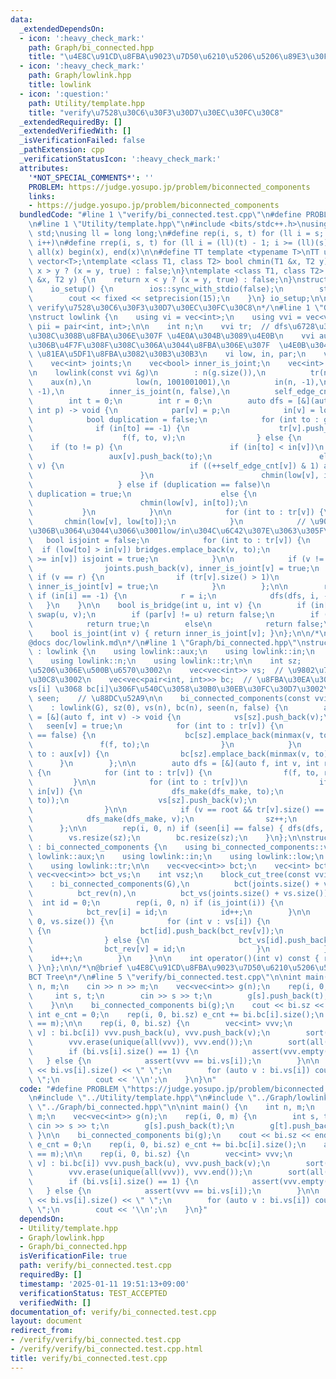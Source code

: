 ```yaml
---
data:
  _extendedDependsOn:
  - icon: ':heavy_check_mark:'
    path: Graph/bi_connected.hpp
    title: "\u4E8C\u91CD\u8FBA\u9023\u7D50\u6210\u5206\u5206\u89E3\u30FBBCT Tree"
  - icon: ':heavy_check_mark:'
    path: Graph/lowlink.hpp
    title: lowlink
  - icon: ':question:'
    path: Utility/template.hpp
    title: "verify\u7528\u30C6\u30F3\u30D7\u30EC\u30FC\u30C8"
  _extendedRequiredBy: []
  _extendedVerifiedWith: []
  _isVerificationFailed: false
  _pathExtension: cpp
  _verificationStatusIcon: ':heavy_check_mark:'
  attributes:
    '*NOT_SPECIAL_COMMENTS*': ''
    PROBLEM: https://judge.yosupo.jp/problem/biconnected_components
    links:
    - https://judge.yosupo.jp/problem/biconnected_components
  bundledCode: "#line 1 \"verify/bi_connected.test.cpp\"\n#define PROBLEM \"https://judge.yosupo.jp/problem/biconnected_components\"\
    \n#line 1 \"Utility/template.hpp\"\n#include <bits/stdc++.h>\nusing namespace\
    \ std;\nusing ll = long long;\n#define rep(i, s, t) for (ll i = s; i < (ll)(t);\
    \ i++)\n#define rrep(i, s, t) for (ll i = (ll)(t) - 1; i >= (ll)(s); i--)\n#define\
    \ all(x) begin(x), end(x)\n\n#define TT template <typename T>\nTT using vec =\
    \ vector<T>;\ntemplate <class T1, class T2> bool chmin(T1 &x, T2 y) {\n    return\
    \ x > y ? (x = y, true) : false;\n}\ntemplate <class T1, class T2> bool chmax(T1\
    \ &x, T2 y) {\n    return x < y ? (x = y, true) : false;\n}\nstruct io_setup {\n\
    \    io_setup() {\n        ios::sync_with_stdio(false);\n        std::cin.tie(nullptr);\n\
    \        cout << fixed << setprecision(15);\n    }\n} io_setup;\n\n/*\n@brief\
    \ verify\u7528\u30C6\u30F3\u30D7\u30EC\u30FC\u30C8\n*/\n#line 1 \"Graph/lowlink.hpp\"\
    \nstruct lowlink {\n    using vi = vec<int>;\n    using vvi = vec<vi>;\n    using\
    \ pii = pair<int, int>;\n\n    int n;\n    vvi tr;  // dfs\u6728\u306B\u4F7F\u308F\
    \u308C\u308B\u8FBA\u306E\u307F \u4E0A\u304B\u3089\u4E0B\n    vvi aux;  // dfs\u6728\
    \u306B\u4F7F\u308F\u308C\u306A\u3044\u8FBA\u306E\u307F  \u4E0B\u304B\u3089\u4E0A\
    \ \u81EA\u5DF1\u8FBA\u3082\u30B3\u30B3\n    vi low, in, par;\n    vec<pii> bridges;\n\
    \    vec<int> joints;\n    vec<bool> inner_is_joint;\n    vec<int> self_edge_cnt;\n\
    \n    lowlink(const vvi &g)\n        : n(g.size()),\n          tr(n),\n      \
    \    aux(n),\n          low(n, 1001001001),\n          in(n, -1),\n          par(n,\
    \ -1),\n          inner_is_joint(n, false),\n          self_edge_cnt(n, 0) {\n\
    \        int t = 0;\n        int r = 0;\n        auto dfs = [&](auto f, int v,\
    \ int p) -> void {\n            par[v] = p;\n            in[v] = low[v] = t++;\n\
    \            bool duplication = false;\n            for (int to : g[v]) {\n  \
    \              if (in[to] == -1) {\n                    tr[v].push_back(to);\n\
    \                    f(f, to, v);\n                } else {\n                \
    \    if (to != p) {\n                        if (in[to] < in[v])\n           \
    \                 aux[v].push_back(to);\n                        else if (to ==\
    \ v) {\n                            if ((++self_edge_cnt[v]) & 1) aux[v].push_back(to);\n\
    \                        }\n                        chmin(low[v], in[to]);\n \
    \                   } else if (duplication == false)\n                       \
    \ duplication = true;\n                    else {\n                        aux[v].push_back(to);\n\
    \                        chmin(low[v], in[to]);\n                    }\n     \
    \           }\n            }\n\n            for (int to : tr[v]) {\n         \
    \       chmin(low[v], low[to]);\n            }\n            // \u90E8\u5206\u6728\
    \u306B\u3064\u3044\u3066\u3001low/in\u304C\u6C42\u307E\u3063\u305F\n         \
    \   bool isjoint = false;\n            for (int to : tr[v]) {\n              \
    \  if (low[to] > in[v]) bridges.emplace_back(v, to);\n                if (low[to]\
    \ >= in[v]) isjoint = true;\n            }\n\n            if (v != r && isjoint)\n\
    \                joints.push_back(v), inner_is_joint[v] = true;\n            else\
    \ if (v == r) {\n                if (tr[v].size() > 1)\n                    joints.push_back(v),\
    \ inner_is_joint[v] = true;\n            }\n        };\n\n        rep(i, 0, n)\
    \ if (in[i] == -1) {\n            r = i;\n            dfs(dfs, i, -1);\n     \
    \   }\n    }\n\n    bool is_bridge(int u, int v) {\n        if (in[u] > in[v])\
    \ swap(u, v);\n        if (par[v] != u) return false;\n        if (low[v] > in[u])\n\
    \            return true;\n        else\n            return false;\n    }\n\n\
    \    bool is_joint(int v) { return inner_is_joint[v]; }\n};\n\n/*\n@brief lowlink\n\
    @docs doc/lowlink.md\n*/\n#line 1 \"Graph/bi_connected.hpp\"\nstruct bi_connected_components\
    \ : lowlink {\n    using lowlink::aux;\n    using lowlink::in;\n    using lowlink::low;\n\
    \    using lowlink::n;\n    using lowlink::tr;\n\n    int sz;            // \u6210\
    \u5206\u306E\u500B\u6570\u3002\n    vec<vec<int>> vs;  // \u9802\u70B9\u30EA\u30B9\
    \u30C8\u3002\n    vec<vec<pair<int, int>>> bc;  // \u8FBA\u30EA\u30B9\u30C8\u3002\
    vs[i] \u3068 bc[i]\u306F\u540C\u3058\u30B0\u30EB\u30FC\u30D7\u3002\n    vec<bool>\
    \ seen;    // \u88DC\u52A9\n\n    bi_connected_components(const vvi &G)\n    \
    \    : lowlink(G), sz(0), vs(n), bc(n), seen(n, false) {\n        auto dfs_make\
    \ = [&](auto f, int v) -> void {\n            vs[sz].push_back(v);\n         \
    \   seen[v] = true;\n            for (int to : tr[v]) {\n                if (seen[to]\
    \ == false) {\n                    bc[sz].emplace_back(minmax(v, to));\n     \
    \               f(f, to);\n                }\n            }\n            for (int\
    \ to : aux[v]) {\n                bc[sz].emplace_back(minmax(v, to));\n      \
    \      }\n        };\n\n        auto dfs = [&](auto f, int v, int root) -> void\
    \ {\n            for (int to : tr[v]) {\n                f(f, to, root);\n   \
    \         }\n\n            for (int to : tr[v])\n                if (low[to] >=\
    \ in[v]) {\n                    dfs_make(dfs_make, to);\n                    bc[sz].emplace_back(minmax(v,\
    \ to));\n                    vs[sz].push_back(v);\n                    sz++;\n\
    \                }\n\n            if (v == root && tr[v].size() == 0) {\n    \
    \            dfs_make(dfs_make, v);\n                sz++;\n            }\n  \
    \      };\n\n        rep(i, 0, n) if (seen[i] == false) { dfs(dfs, i, i); }\n\
    \        vs.resize(sz);\n        bc.resize(sz);\n    }\n};\n\nstruct block_cut_tree\
    \ : bi_connected_components {\n    using bi_connected_components::vs;\n    using\
    \ lowlink::aux;\n    using lowlink::in;\n    using lowlink::low;\n    using lowlink::n;\n\
    \    using lowlink::tr;\n\n    vec<vec<int>> bct;\n    vec<int> bct_rev;\n   \
    \ vec<vec<int>> bct_vs;\n    int vsz;\n    block_cut_tree(const vvi &G)\n    \
    \    : bi_connected_components(G),\n          bct(joints.size() + vs.size()),\n\
    \          bct_rev(n),\n          bct_vs(joints.size() + vs.size()) {\n      \
    \  int id = 0;\n        rep(i, 0, n) if (is_joint(i)) {\n            bct_vs[id].push_back(i);\n\
    \            bct_rev[i] = id;\n            id++;\n        }\n\n        rep(i,\
    \ 0, vs.size()) {\n            for (int v : vs[i]) {\n                if (is_joint(v))\
    \ {\n                    bct[id].push_back(bct_rev[v]);\n                    bct[bct_rev[v]].push_back(id);\n\
    \                } else {\n                    bct_vs[id].push_back(v);\n    \
    \                bct_rev[v] = id;\n                }\n            }\n        \
    \    id++;\n        }\n    }\n\n    int operator()(int v) const { return bct_rev[v];\
    \ }\n};\n\n/*\n@brief \u4E8C\u91CD\u8FBA\u9023\u7D50\u6210\u5206\u5206\u89E3\u30FB\
    BCT Tree\n*/\n#line 5 \"verify/bi_connected.test.cpp\"\n\nint main() {\n    int\
    \ n, m;\n    cin >> n >> m;\n    vec<vec<int>> g(n);\n    rep(i, 0, m) {\n   \
    \     int s, t;\n        cin >> s >> t;\n        g[s].push_back(t);\n        g[t].push_back(s);\n\
    \    }\n\n    bi_connected_components bi(g);\n    cout << bi.sz << endl;\n   \
    \ int e_cnt = 0;\n    rep(i, 0, bi.sz) e_cnt += bi.bc[i].size();\n    assert(e_cnt\
    \ == m);\n\n    rep(i, 0, bi.sz) {\n        vec<int> vvv;\n        for (auto [u,\
    \ v] : bi.bc[i]) vvv.push_back(u), vvv.push_back(v);\n        sort(all(vvv));\n\
    \        vvv.erase(unique(all(vvv)), vvv.end());\n        sort(all(bi.vs[i]));\n\
    \        if (bi.vs[i].size() == 1) {\n            assert(vvv.empty());\n     \
    \   } else {\n            assert(vvv == bi.vs[i]);\n        }\n\n        cout\
    \ << bi.vs[i].size() << \" \";\n        for (auto v : bi.vs[i]) cout << v << \"\
    \ \";\n        cout << '\\n';\n    }\n}\n"
  code: "#define PROBLEM \"https://judge.yosupo.jp/problem/biconnected_components\"\
    \n#include \"../Utility/template.hpp\"\n#include \"../Graph/lowlink.hpp\"\n#include\
    \ \"../Graph/bi_connected.hpp\"\n\nint main() {\n    int n, m;\n    cin >> n >>\
    \ m;\n    vec<vec<int>> g(n);\n    rep(i, 0, m) {\n        int s, t;\n       \
    \ cin >> s >> t;\n        g[s].push_back(t);\n        g[t].push_back(s);\n   \
    \ }\n\n    bi_connected_components bi(g);\n    cout << bi.sz << endl;\n    int\
    \ e_cnt = 0;\n    rep(i, 0, bi.sz) e_cnt += bi.bc[i].size();\n    assert(e_cnt\
    \ == m);\n\n    rep(i, 0, bi.sz) {\n        vec<int> vvv;\n        for (auto [u,\
    \ v] : bi.bc[i]) vvv.push_back(u), vvv.push_back(v);\n        sort(all(vvv));\n\
    \        vvv.erase(unique(all(vvv)), vvv.end());\n        sort(all(bi.vs[i]));\n\
    \        if (bi.vs[i].size() == 1) {\n            assert(vvv.empty());\n     \
    \   } else {\n            assert(vvv == bi.vs[i]);\n        }\n\n        cout\
    \ << bi.vs[i].size() << \" \";\n        for (auto v : bi.vs[i]) cout << v << \"\
    \ \";\n        cout << '\\n';\n    }\n}"
  dependsOn:
  - Utility/template.hpp
  - Graph/lowlink.hpp
  - Graph/bi_connected.hpp
  isVerificationFile: true
  path: verify/bi_connected.test.cpp
  requiredBy: []
  timestamp: '2025-01-11 19:51:13+09:00'
  verificationStatus: TEST_ACCEPTED
  verifiedWith: []
documentation_of: verify/bi_connected.test.cpp
layout: document
redirect_from:
- /verify/verify/bi_connected.test.cpp
- /verify/verify/bi_connected.test.cpp.html
title: verify/bi_connected.test.cpp
---
```

